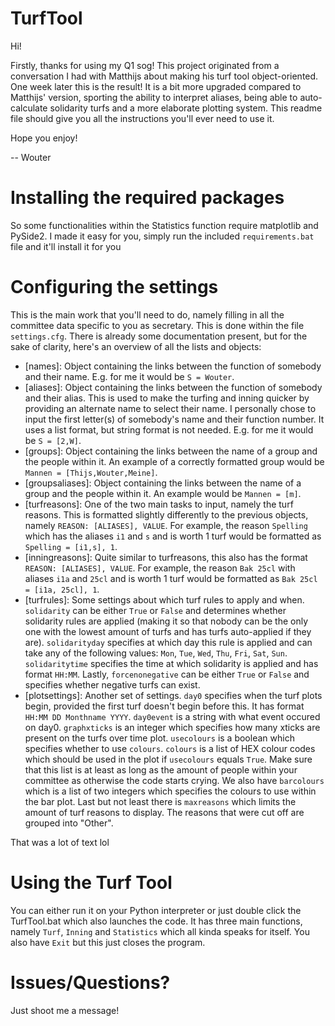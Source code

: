 # TurfTool 
Hi!

Firstly, thanks for using my Q1 sog! This project originated from a conversation I had with Matthijs about making his turf tool object-oriented. One week later this is the result! It is a bit more upgraded compared to Matthijs' version, sporting the ability to interpret aliases, being able to auto-calculate solidarity turfs and a more elaborate plotting system. This readme file should give you all the instructions you'll ever need to use it.

Hope you enjoy!

-- Wouter

# Installing the required packages
So some functionalities within the Statistics function require matplotlib and PySide2. I made it easy for you, simply run the included ```requirements.bat``` file and it'll install it for you

# Configuring the settings
This is the main work that you'll need to do, namely filling in all the committee data specific to you as secretary. This is done within the file ```settings.cfg```. There is already some documentation present, but for the sake of clarity, here's an overview of all the lists and objects:

- [names]: Object containing the links between the function of somebody and their name. E.g. for me it would be ```S = Wouter```.
- [aliases]: Object containing the links between the function of somebody and their alias. This is used to make the turfing and inning quicker by providing an alternate name to select their name. I personally chose to input the first letter(s) of somebody's name and their function number. It uses a list format, but string format is not needed. E.g. for me it would be ```S = [2,W]```.
- [groups]: Object containing the links between the name of a group and the people within it. An example of a correctly formatted group would be ```Mannen = [Thijs,Wouter,Meine]```.
- [groupsaliases]: Object containing the links between the name of a group and the people within it. An example would be ```Mannen = [m]```.
- [turfreasons]: One of the two main tasks to input, namely the turf reasons. This is formatted slightly differently to the previous objects, namely ```REASON: [ALIASES], VALUE```. For example, the reason ```Spelling``` which has the aliases ```i1``` and ```s``` and is worth 1 turf would be formatted as ```Spelling = [i1,s], 1```.
- [inningreasons]: Quite similar to turfreasons, this also has the format ```REASON: [ALIASES], VALUE```. For example, the reason ```Bak 25cl``` with aliases ```i1a``` and ```25cl``` and is worth 1 turf would be formatted as ```Bak 25cl = [i1a, 25cl], 1```.
- [turfrules]: Some settings about which turf rules to apply and when. ```solidarity``` can be either ```True``` or ```False``` and determines whether solidarity rules are applied (making it so that nobody can be the only one with the lowest amount of turfs and has turfs auto-applied if they are). ```solidarityday``` specifies at which day this rule is applied and can take any of the following values: ```Mon```, ```Tue```, ```Wed```, ```Thu```, ```Fri```, ```Sat```, ```Sun```. ```solidaritytime``` specifies the time at which solidarity is applied and has format ```HH:MM```. Lastly, ```forcenonegative``` can be either ```True``` or ```False``` and specifies whether negative turfs can exist.
- [plotsettings]: Another set of settings. ```day0``` specifies when the turf plots begin, provided the first turf doesn't begin before this. It has format ```HH:MM DD Monthname YYYY```. ```day0event``` is a string with what event occured on day0. ```graphxticks``` is an integer which specifies how many xticks are present on the turfs over time plot. ```usecolours``` is a boolean which specifies whether to use ```colours```. ```colours``` is a list of HEX colour codes which should be used in the plot if ```usecolours``` equals ```True```. Make sure that this list is at least as long as the amount of people within your committee as otherwise the code starts crying. We also have ```barcolours``` which is a list of two integers which specifies the colours to use within the bar plot. Last but not least there is ```maxreasons``` which limits the amount of turf reasons to display. The reasons that were cut off are grouped into "Other".

That was a lot of text lol

# Using the Turf Tool
You can either run it on your Python interpreter or just double click the TurfTool.bat which also launches the code. It has three main functions, namely ```Turf```, ```Inning``` and ```Statistics``` which all kinda speaks for itself. You also have ```Exit``` but this just closes the program.

# Issues/Questions?
Just shoot me a message!
